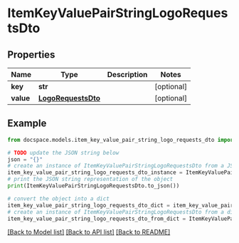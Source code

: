 # ItemKeyValuePairStringLogoRequestsDto


## Properties

Name | Type | Description | Notes
------------ | ------------- | ------------- | -------------
**key** | **str** |  | [optional] 
**value** | [**LogoRequestsDto**](LogoRequestsDto.md) |  | [optional] 

## Example

```python
from docspace.models.item_key_value_pair_string_logo_requests_dto import ItemKeyValuePairStringLogoRequestsDto

# TODO update the JSON string below
json = "{}"
# create an instance of ItemKeyValuePairStringLogoRequestsDto from a JSON string
item_key_value_pair_string_logo_requests_dto_instance = ItemKeyValuePairStringLogoRequestsDto.from_json(json)
# print the JSON string representation of the object
print(ItemKeyValuePairStringLogoRequestsDto.to_json())

# convert the object into a dict
item_key_value_pair_string_logo_requests_dto_dict = item_key_value_pair_string_logo_requests_dto_instance.to_dict()
# create an instance of ItemKeyValuePairStringLogoRequestsDto from a dict
item_key_value_pair_string_logo_requests_dto_from_dict = ItemKeyValuePairStringLogoRequestsDto.from_dict(item_key_value_pair_string_logo_requests_dto_dict)
```
[[Back to Model list]](../README.md#documentation-for-models) [[Back to API list]](../README.md#documentation-for-api-endpoints) [[Back to README]](../README.md)


